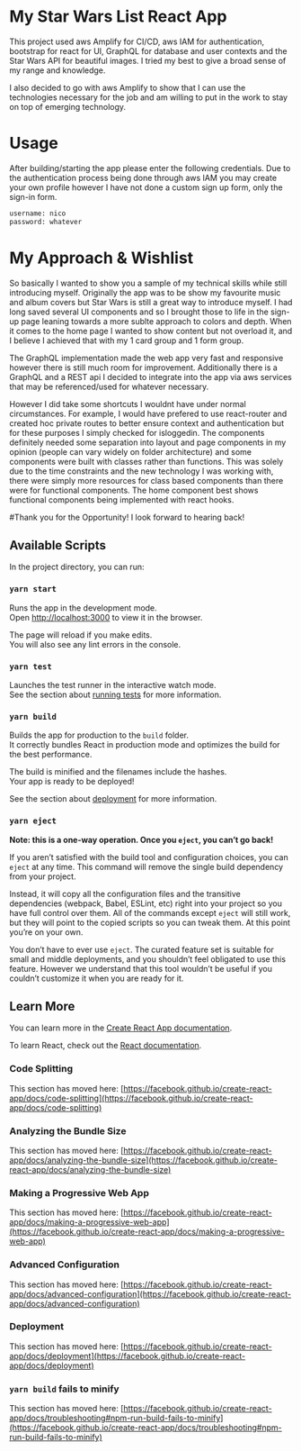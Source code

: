# My Star Wars List React App

This project used aws Amplify for CI/CD, aws IAM for authentication, bootstrap for react for UI, GraphQL for database and user contexts and the Star Wars API for beautiful images. I tried my best to give a broad sense of my range and knowledge. 

I also decided to go with aws Amplify to show that I can use the technologies necessary for the job and am willing to put in the work to stay on top of emerging technology.

# Usage

After building/starting the app please enter the following credentials. Due to the authentication process being done through aws IAM you may create your own profile however I have not done a custom sign up form, only the sign-in form. 

```bash
username: nico
password: whatever
```

# My Approach & Wishlist

So basically I wanted to show you a sample of my technical skills while still introducing myself. Originally the app was to be show my favourite music and album covers but Star Wars is still a great way to introduce myself. I had long saved several UI components and so I brought those to life in the sign-up page leaning towards a more sublte approach to colors and depth. When it comes to the home page I wanted to show content but not overload it, and I believe I achieved that with my 1 card group and 1 form group.

The GraphQL implementation made the web app very fast and responsive however there is still much room for improvement. Additionally there is a GraphQL and a REST api I decided to integrate into the app via aws services that may be referenced/used for whatever necessary.

However I did take some shortcuts I wouldnt have under normal circumstances. For example, I would have prefered to use react-router and created hoc private routes to better ensure context and authentication but for these purposes I simply checked for isloggedin. The components definitely needed some separation into layout and page components in my opinion (people can vary widely on folder architecture) and some components were built with classes rather than functions. This was solely due to the time constraints and the new technology I was working with, there were simply more resources for class based components than there were for functional components. The home component best shows functional components being implemented with react hooks. 

#Thank you for the Opportunity! I look forward to hearing back!

## Available Scripts

In the project directory, you can run:

### `yarn start`

Runs the app in the development mode.\
Open [http://localhost:3000](http://localhost:3000) to view it in the browser.

The page will reload if you make edits.\
You will also see any lint errors in the console.

### `yarn test`

Launches the test runner in the interactive watch mode.\
See the section about [running tests](https://facebook.github.io/create-react-app/docs/running-tests) for more information.

### `yarn build`

Builds the app for production to the `build` folder.\
It correctly bundles React in production mode and optimizes the build for the best performance.

The build is minified and the filenames include the hashes.\
Your app is ready to be deployed!

See the section about [deployment](https://facebook.github.io/create-react-app/docs/deployment) for more information.

### `yarn eject`

**Note: this is a one-way operation. Once you `eject`, you can’t go back!**

If you aren’t satisfied with the build tool and configuration choices, you can `eject` at any time. This command will remove the single build dependency from your project.

Instead, it will copy all the configuration files and the transitive dependencies (webpack, Babel, ESLint, etc) right into your project so you have full control over them. All of the commands except `eject` will still work, but they will point to the copied scripts so you can tweak them. At this point you’re on your own.

You don’t have to ever use `eject`. The curated feature set is suitable for small and middle deployments, and you shouldn’t feel obligated to use this feature. However we understand that this tool wouldn’t be useful if you couldn’t customize it when you are ready for it.

## Learn More

You can learn more in the [Create React App documentation](https://facebook.github.io/create-react-app/docs/getting-started).

To learn React, check out the [React documentation](https://reactjs.org/).

### Code Splitting

This section has moved here: [https://facebook.github.io/create-react-app/docs/code-splitting](https://facebook.github.io/create-react-app/docs/code-splitting)

### Analyzing the Bundle Size

This section has moved here: [https://facebook.github.io/create-react-app/docs/analyzing-the-bundle-size](https://facebook.github.io/create-react-app/docs/analyzing-the-bundle-size)

### Making a Progressive Web App

This section has moved here: [https://facebook.github.io/create-react-app/docs/making-a-progressive-web-app](https://facebook.github.io/create-react-app/docs/making-a-progressive-web-app)

### Advanced Configuration

This section has moved here: [https://facebook.github.io/create-react-app/docs/advanced-configuration](https://facebook.github.io/create-react-app/docs/advanced-configuration)

### Deployment

This section has moved here: [https://facebook.github.io/create-react-app/docs/deployment](https://facebook.github.io/create-react-app/docs/deployment)

### `yarn build` fails to minify

This section has moved here: [https://facebook.github.io/create-react-app/docs/troubleshooting#npm-run-build-fails-to-minify](https://facebook.github.io/create-react-app/docs/troubleshooting#npm-run-build-fails-to-minify)
